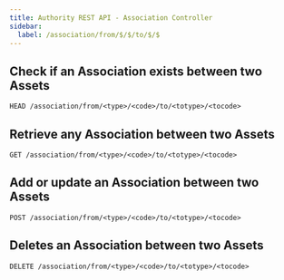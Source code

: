 ```yaml
---
title: Authority REST API - Association Controller
sidebar:
  label: /association/from/$/$/to/$/$
---
```


## Check if an Association exists between two Assets

`HEAD /association/from/<type>/<code>/to/<totype>/<tocode>`

## Retrieve any Association between two Assets

`GET /association/from/<type>/<code>/to/<totype>/<tocode>`

## Add or update an Association between two Assets

`POST /association/from/<type>/<code>/to/<totype>/<tocode>`

## Deletes an Association between two Assets

`DELETE /association/from/<type>/<code>/to/<totype>/<tocode>`
